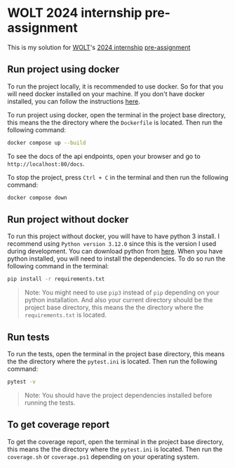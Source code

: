 # WOLT 2024 internship pre-assignment

This is my solution for [WOLT](https://wolt.com/en)'s [2024 internship](<https://careers.wolt.com/en/jobs/software-engineer-intern-(2024)/3823ba7>) [pre-assignment](https://github.com/woltapp/engineering-internship-2024)

## Run project using docker

To run the project locally, it is recommended to use docker. So for that you will need docker installed on your machine. If you don't have docker installed, you can follow the instructions [here](https://docs.docker.com/get-docker/).

To run project using docker, open the terminal in the project base directory, this means the the directory where the `Dockerfile` is located. Then run the following command:

```bash
docker compose up --build
```

To see the docs of the api endpoints, open your browser and go to `http://localhost:80/docs`.

To stop the project, press `Ctrl + C` in the terminal and then run the following command:

```bash
docker compose down
```

## Run project without docker

To run this project without docker, you will have to have python 3 install. I recommend using `Python version 3.12.0` since this is the version I used during development. You can download python from [here](https://www.python.org/downloads/). When you have python installed, you will need to install the dependencies. To do so run the following command in the terminal:

```bash
pip install -r requirements.txt
```

> Note: You might need to use `pip3` instead of `pip` depending on your python installation.
> And also your current directory should be the project base directory, this means the the directory where the `requirements.txt` is located.

## Run tests

To run the tests, open the terminal in the project base directory, this means the the directory where the `pytest.ini` is located. Then run the following command:

```bash
pytest -v
```

> Note: You should have the project dependencies installed before running the tests.

## To get coverage report

To get the coverage report, open the terminal in the project base directory, this means the the directory where the `pytest.ini` is located. Then run the `coverage.sh` or `coverage.ps1` depending on your operating system.
